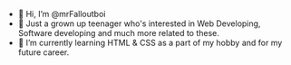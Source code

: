 - 👋 Hi, I’m @mrFalloutboi
- 👀 Just a grown up teenager who's interested in Web Developing, Software developing and much more related to these.
- 🌱 I’m currently learning HTML & CSS as a part of my hobby and for my future career.



